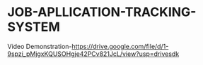 # JOB-APLLICATION-TRACKING-SYSTEM
Video Demonstration-https://drive.google.com/file/d/1-9spzi_pMjgxKQUSOHgje42PCv821JcL/view?usp=drivesdk
